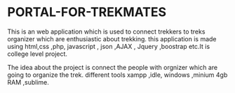# PORTAL-FOR-TREKMATES
This is an web application which is used to connect trekkers to treks organizer which are enthusiastic about trekking. this application is made using html,css ,php, javascript , json ,AJAX , Jquery ,boostrap etc.It is college level project.

The idea about the project is connect the people with orgnizer which are going to organize the trek.
different tools xampp ,idle, windows ,minium 4gb RAM ,sublime.
